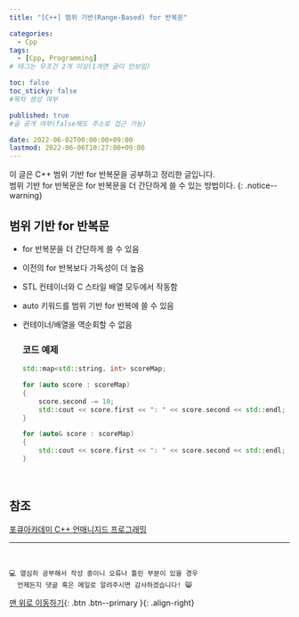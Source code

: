 ```yaml
---
title: "[C++] 범위 기반(Range-Based) for 반복문" 

categories:
  - Cpp
tags:
  - [Cpp, Programming]
# 태그는 무조건 2개 이상(1개면 글이 안보임)

toc: false
toc_sticky: false
#목차 생성 여부

published: true
#글 공개 여부(false해도 주소로 접근 가능)

date: 2022-06-02T00:00:00+09:00
lastmod: 2022-06-06T10:27:00+09:00
---
```


<!-- description : 25자에서 160자 사이 -->
이 글은 C++ 범위 기반 for 반복문을 공부하고 정리한 글입니다.<br>
범위 기반 for 반복문은 for 반복문을 더 간단하게 쓸 수 있는 방법이다.
{: .notice--warning}

## 범위 기반 for 반복문
- for 반복문을 더 간단하게 쓸 수 있음
- 이전의 for 반복보다 가독성이 더 높음
- STL 컨테이너와 C 스타일 배열 모두에서 작동함
- auto 키워드를 범위 기반 for 반복에 쓸 수 있음
- 컨테이너/배열을 역순회할 수 없음

  ### 코드 예제
  ```cpp
  std::map<std::string, int> scoreMap;

  for (auto score : scoreMap)
  {
      score.second -= 10;
      std::cout << score.first << ": " << score.second << std::endl;
  }

  for (auto& score : scoreMap)
  {
      std::cout << score.first << ": " << score.second << std::endl;
  }
  ```

<br>

## 참조
[포큐아카데미 C++ 언매니지드 프로그래밍](https://pocu-ko.teachable.com/p/comp3200)

***
<br>

    💻 열심히 공부해서 작성 중이니 오류나 틀린 부분이 있을 경우 
      언제든지 댓글 혹은 메일로 알려주시면 감사하겠습니다! 😸


[맨 위로 이동하기](#){: .btn .btn--primary }{: .align-right}